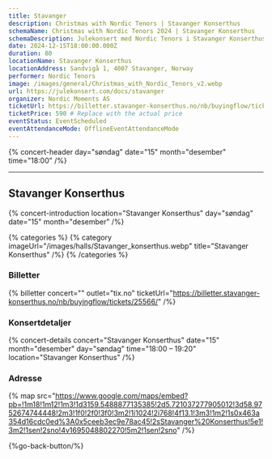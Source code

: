 ```yaml
---
title: Stavanger
description: Christmas with Nordic Tenors | Stavanger Konserthus
schemaName: Christmas with Nordic Tenors 2024 | Stavanger Konserthus
schemaDescription: Julekonsert med Nordic Tenors i Stavanger Konserthus
date: 2024-12-15T18:00:00.000Z
duration: 80
locationName: Stavanger Konserthus
locationAddress: Sandvigå 1, 4007 Stavanger, Norway
performer: Nordic Tenors
image: /images/general/Christmas_with_Nordic_Tenors_v2.webp
url: https://julekonsert.com/docs/stavanger
organizer: Nordic Moments AS
ticketUrl: https://billetter.stavanger-konserthus.no/nb/buyingflow/tickets/25566/
ticketPrice: 590 # Replace with the actual price
eventStatus: EventScheduled
eventAttendanceMode: OfflineEventAttendanceMode
---
```


{% concert-header day="søndag" date="15" month="desember" time="18:00" /%}

---

## Stavanger Konserthus

{% concert-introduction location="Stavanger Konserthus" day="søndag" date="15" month="desember" /%}

{% categories %}
{% category imageUrl="/images/halls/Stavanger_konserthus.webp" title="Stavanger Konserthus" /%}
{% /categories %}

### Billetter

{% billetter concert="" outlet="tix.no" ticketUrl="https://billetter.stavanger-konserthus.no/nb/buyingflow/tickets/25566/" /%}

### Konsertdetaljer

{% concert-details concert="Stavanger Konserthus" date="15" month="desember" day="søndag" time="18:00 – 19:20" location="Stavanger Konserthus" /%}

### Adresse

{% map src="https://www.google.com/maps/embed?pb=!1m18!1m12!1m3!1d3159.5488877135385!2d5.721037277905012!3d58.9752674744448!2m3!1f0!2f0!3f0!3m2!1i1024!2i768!4f13.1!3m3!1m2!1s0x463a354d16cdc0ed%3A0x5ceeb3ec9e78ac45!2sStavanger%20Konserthus!5e1!3m2!1sen!2sno!4v1695048802270!5m2!1sen!2sno" /%}

{%go-back-button/%}
